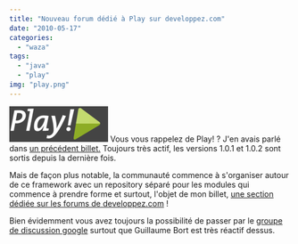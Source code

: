 ```yaml
---
title: "Nouveau forum dédié à Play sur developpez.com"
date: "2010-05-17"
categories: 
  - "waza"
tags: 
  - "java"
  - "play"
img: "play.png"
---
```


[![](/images/play.png "play")](http://eventuallycoding.com/wp-content/uploads/2011/04/play.png) Vous vous rappelez de Play! ? J'en avais parlé dans [un précédent billet.](play&catid=1&Itemid=50 "Play!") Toujours très actif, les versions 1.0.1 et 1.0.2 sont sortis depuis la dernière fois.

Mais de façon plus notable, la communauté commence à s'organiser autour de ce framework avec un repository séparé pour les modules qui commence à prendre forme et surtout, l'objet de mon billet, [une section dédiée sur les forums de developpez.com](http://www.developpez.net/forums/f1462/java/developpement-web-java/frameworks/autres/play/ "Forum play!") !

Bien évidemment vous avez toujours la possibilité de passer par le [groupe de discussion google](http://groups.google.com/group/play-framework "Google group") surtout que Guillaume Bort est très réactif dessus.

